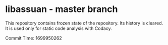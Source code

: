 # libassuan - master branch

This repository contains frozen state of the repository.
Its history is cleared. It is used only for static code
analysis with Codacy.

Commit Time: 1699950262